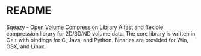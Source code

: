 # README #

Sqeazy - Open Volume Compression Library
A fast and flexible compression library for 2D/3D/ND volume data.
The core library is written in C++ with bindings for C, Java, and Python. Binaries are provided for Win, OSX, and Linux.
